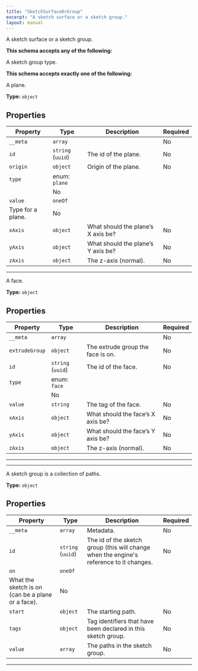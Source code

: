 ```yaml
---
title: "SketchSurfaceOrGroup"
excerpt: "A sketch surface or a sketch group."
layout: manual
---
```


A sketch surface or a sketch group.



**This schema accepts any of the following:**

A sketch group type.




**This schema accepts exactly one of the following:**

A plane.


**Type:** `object`




## Properties

| Property | Type | Description | Required |
|----------|------|-------------|----------|
| `__meta` |`array`|  | No |
| `id` |`string` (`uuid`)| The id of the plane. | No |
| `origin` |`object`| Origin of the plane. | No |
| `type` |enum: `plane`
|  | No |
| `value` |`oneOf`
| Type for a plane. | No |
| `xAxis` |`object`| What should the plane’s X axis be? | No |
| `yAxis` |`object`| What should the plane’s Y axis be? | No |
| `zAxis` |`object`| The z-axis (normal). | No |


----
A face.


**Type:** `object`




## Properties

| Property | Type | Description | Required |
|----------|------|-------------|----------|
| `__meta` |`array`|  | No |
| `extrudeGroup` |`object`| The extrude group the face is on. | No |
| `id` |`string` (`uuid`)| The id of the face. | No |
| `type` |enum: `face`
|  | No |
| `value` |`string`| The tag of the face. | No |
| `xAxis` |`object`| What should the face’s X axis be? | No |
| `yAxis` |`object`| What should the face’s Y axis be? | No |
| `zAxis` |`object`| The z-axis (normal). | No |


----




----
A sketch group is a collection of paths.


**Type:** `object`




## Properties

| Property | Type | Description | Required |
|----------|------|-------------|----------|
| `__meta` |`array`| Metadata. | No |
| `id` |`string` (`uuid`)| The id of the sketch group (this will change when the engine&#x27;s reference to it changes. | No |
| `on` |`oneOf`
| What the sketch is on (can be a plane or a face). | No |
| `start` |`object`| The starting path. | No |
| `tags` |`object`| Tag identifiers that have been declared in this sketch group. | No |
| `value` |`array`| The paths in the sketch group. | No |


----






